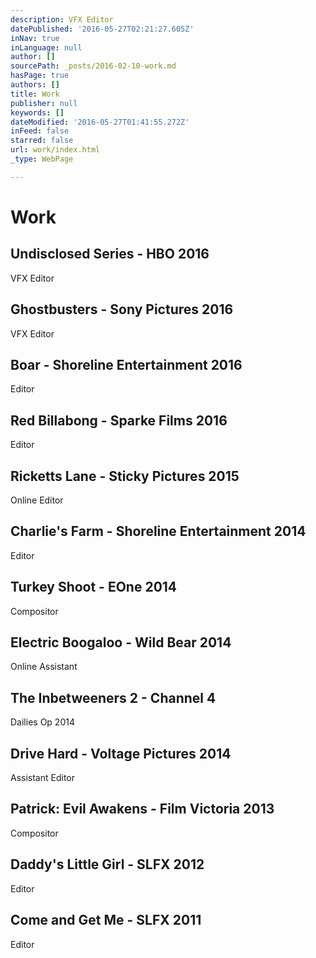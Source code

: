 ```yaml
---
description: VFX Editor
datePublished: '2016-05-27T02:21:27.605Z'
inNav: true
inLanguage: null
author: []
sourcePath: _posts/2016-02-10-work.md
hasPage: true
authors: []
title: Work
publisher: null
keywords: []
dateModified: '2016-05-27T01:41:55.272Z'
inFeed: false
starred: false
url: work/index.html
_type: WebPage

---
```

# Work

## Undisclosed Series - HBO 2016

VFX Editor

## Ghostbusters - Sony Pictures 2016

VFX Editor

## Boar - Shoreline Entertainment 2016

Editor

## Red Billabong - Sparke Films 2016

Editor

## Ricketts Lane - Sticky Pictures 2015

Online Editor

## Charlie's Farm - Shoreline Entertainment 2014

Editor

## Turkey Shoot - EOne 2014

Compositor

## Electric Boogaloo - Wild Bear 2014

Online Assistant

## The Inbetweeners 2 - Channel 4

Dailies Op 2014

## Drive Hard - Voltage Pictures 2014

Assistant Editor

## Patrick: Evil Awakens - Film Victoria 2013

Compositor

## Daddy's Little Girl - SLFX 2012

Editor

## Come and Get Me - SLFX 2011

Editor